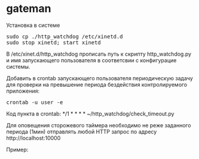 gateman
=======

Установка в системе
<pre>
sudo cp ./http_watchdog /etc/xinetd.d
sudo stop xinetd; start xinetd
</pre>

В /etc/xinet.d/http_watchdog прописать путь к скрипту http_watchdog.py и имя запускающего 
пользователя в соответсвии с конфигурацие системы.
 
Добавить в crontab запускающего пользователя периодическую задачу для проверки на 
превышение периода бездействия контролируемого приложения:

<pre>
crontab -u user -e
</pre>

Код пункта в crontab:
*/1 * * * * ~/http_watchdog/check_timeout.py

Для оповещения сторожевого таймера необходимо не реже заданного 
периода (1мин) отправлять любой HTTP запрос по адресу http://localhost:10000

Пример:
<pre>
<script type='text/javascript' charset='utf-8'>
function test(){
    $.get('http://localhost:10000', function(data){});
}
setInterval(test, 5000);
</script>
</pre>